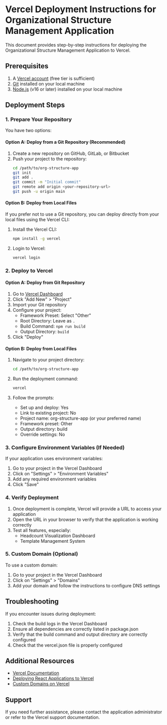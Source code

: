 # Vercel Deployment Instructions for Organizational Structure Management Application

This document provides step-by-step instructions for deploying the Organizational Structure Management Application to Vercel.

## Prerequisites

1. A [Vercel account](https://vercel.com/signup) (free tier is sufficient)
2. [Git](https://git-scm.com/downloads) installed on your local machine
3. [Node.js](https://nodejs.org/) (v16 or later) installed on your local machine

## Deployment Steps

### 1. Prepare Your Repository

You have two options:

#### Option A: Deploy from a Git Repository (Recommended)

1. Create a new repository on GitHub, GitLab, or Bitbucket
2. Push your project to the repository:
   ```bash
   cd /path/to/org-structure-app
   git init
   git add .
   git commit -m "Initial commit"
   git remote add origin <your-repository-url>
   git push -u origin main
   ```

#### Option B: Deploy from Local Files

If you prefer not to use a Git repository, you can deploy directly from your local files using the Vercel CLI:

1. Install the Vercel CLI:
   ```bash
   npm install -g vercel
   ```

2. Login to Vercel:
   ```bash
   vercel login
   ```

### 2. Deploy to Vercel

#### Option A: Deploy from Git Repository

1. Go to [Vercel Dashboard](https://vercel.com/dashboard)
2. Click "Add New" > "Project"
3. Import your Git repository
4. Configure your project:
   - Framework Preset: Select "Other"
   - Root Directory: Leave as `.`
   - Build Command: `npm run build`
   - Output Directory: `build`
5. Click "Deploy"

#### Option B: Deploy from Local Files

1. Navigate to your project directory:
   ```bash
   cd /path/to/org-structure-app
   ```

2. Run the deployment command:
   ```bash
   vercel
   ```

3. Follow the prompts:
   - Set up and deploy: Yes
   - Link to existing project: No
   - Project name: org-structure-app (or your preferred name)
   - Framework preset: Other
   - Output directory: build
   - Override settings: No

### 3. Configure Environment Variables (If Needed)

If your application uses environment variables:

1. Go to your project in the Vercel Dashboard
2. Click on "Settings" > "Environment Variables"
3. Add any required environment variables
4. Click "Save"

### 4. Verify Deployment

1. Once deployment is complete, Vercel will provide a URL to access your application
2. Open the URL in your browser to verify that the application is working correctly
3. Test all features, especially:
   - Headcount Visualization Dashboard
   - Template Management System

### 5. Custom Domain (Optional)

To use a custom domain:

1. Go to your project in the Vercel Dashboard
2. Click on "Settings" > "Domains"
3. Add your domain and follow the instructions to configure DNS settings

## Troubleshooting

If you encounter issues during deployment:

1. Check the build logs in the Vercel Dashboard
2. Ensure all dependencies are correctly listed in package.json
3. Verify that the build command and output directory are correctly configured
4. Check that the vercel.json file is properly configured

## Additional Resources

- [Vercel Documentation](https://vercel.com/docs)
- [Deploying React Applications to Vercel](https://vercel.com/guides/deploying-react-with-vercel)
- [Custom Domains on Vercel](https://vercel.com/docs/concepts/projects/domains)

## Support

If you need further assistance, please contact the application administrator or refer to the Vercel support documentation.
